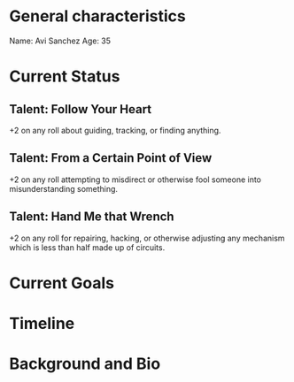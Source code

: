 # General characteristics

Name: Avi Sanchez
Age: 35

# Current Status

## Talent: Follow Your Heart
+2 on any roll about guiding, tracking, or finding anything.

## Talent: From a Certain Point of View
+2 on any roll attempting to misdirect or otherwise fool someone into misunderstanding something.

## Talent: Hand Me that Wrench
+2 on any roll for repairing, hacking, or otherwise adjusting any mechanism which is less than half made up of circuits.

# Current Goals

# Timeline

# Background and Bio

